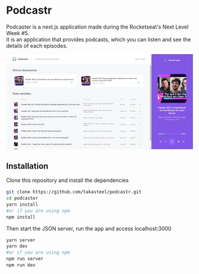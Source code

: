 # Podcastr

Podcaster is a next.js application made during the Rocketseat's Next Level Week #5.  
It is an application that provides podcasts, which you can listen and see the details of each episodes.  

![alt text](https://github.com/takasteel/podcastr/blob/main/public/preview.png)

## Installation

Clone this repository and install the dependencies
```bash
git clone https://github.com/takasteel/podcastr.git
cd podcaster
yarn install
#or if you are using npm
npm install
```
Then start the JSON server, run the app and access localhost:3000
```bash
yarn server
yarn dev
#or if you are using npm
npm run server
npm run dev
```